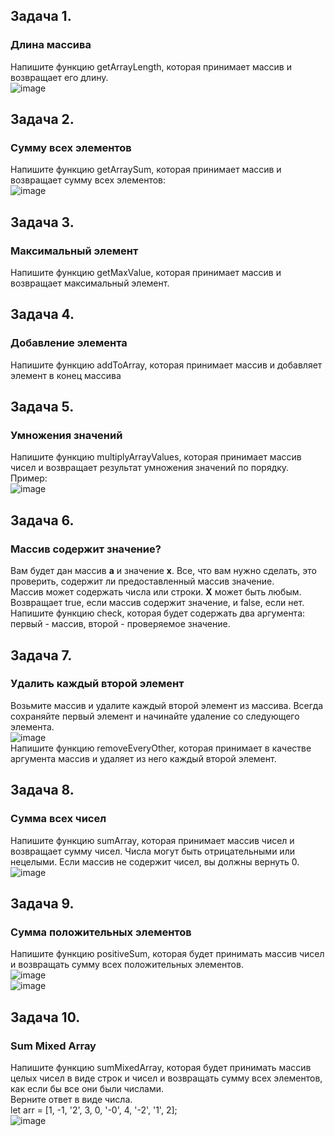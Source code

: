## Задача 1.   
### Длина массива  
Напишите функцию getArrayLength, которая принимает массив и возвращает его длину.  
![image](https://user-images.githubusercontent.com/113675674/213994029-5367decc-2581-493b-a086-fed4ddf6b11b.png)  


## Задача 2.   
### Сумму всех элементов  
Напишите функцию getArraySum, которая принимает массив и возвращает сумму всех элементов:  
![image](https://user-images.githubusercontent.com/113675674/213995758-20331719-d785-437a-aa42-26c35b5b3b55.png)  


## Задача 3.   
### Максимальный элемент  
Напишите функцию getMaxValue, которая принимает массив и возвращает максимальный элемент.  

## Задача 4.   
### Добавление элемента  
Напишите функцию addToArray, которая принимает массив и добавляет элемент в конец массива  

## Задача 5.   
###  Умножения значений  
Напишите функцию multiplyArrayValues, которая принимает массив чисел и возвращает результат умножения значений по порядку. Пример:  
![image](https://user-images.githubusercontent.com/113675674/214001255-288a432a-a3fc-455c-8b11-8db4582a6dab.png)  

## Задача 6.   
### Массив содержит значение?  
Вам будет дан массив **a** и значение **x**. Все, что вам нужно сделать, это проверить, содержит ли предоставленный массив значение.  
Массив может содержать числа или строки. **Х** может быть любым.  
Возвращает true, если массив содержит значение, и false, если нет.  
Напишите функцию check, которая будет содержать два аргумента: первый - массив, второй - проверяемое значение.  

## Задача 7.   
### Удалить каждый второй элемент  
Возьмите массив и удалите каждый второй элемент из массива. Всегда сохраняйте первый элемент и начинайте удаление со следующего элемента.  
![image](https://user-images.githubusercontent.com/113675674/214069613-e6db6f83-db7a-413a-b98a-3d85637211b6.png)  
Напишите функцию removeEveryOther, которая принимает в качестве аргумента массив и удаляет из него каждый второй элемент.  

## Задача 8.   
###  Сумма всех чисел  
Напишите функцию sumArray, которая принимает массив чисел и возвращает сумму чисел. Числа могут быть отрицательными или нецелыми. Если массив не содержит чисел, вы должны вернуть 0.  
![image](https://user-images.githubusercontent.com/113675674/214229132-5e16d94f-c791-4fdf-b5eb-f00e9b269015.png)  


## Задача 9.   
### Сумма положительных элементов  
Напишите функцию positiveSum, которая будет принимать массив чисел и возвращать сумму всех положительных элементов.  
![image](https://user-images.githubusercontent.com/113675674/214228774-689a8e34-0d6f-46cb-94e2-547646fb732f.png)  
![image](https://user-images.githubusercontent.com/113675674/214228817-1a52438f-aac5-4a07-8e4f-bb655c3cddbf.png) 


## Задача 10.   
### Sum Mixed Array  
Напишите функцию sumMixedArray, которая будет принимать массив целых чисел в виде строк и чисел и возвращать сумму всех элементов, как если бы все они были числами.   
Верните ответ в виде числа.  
let arr = [1, -1, '2', 3, 0, '-0', 4, '-2', '1', 2];  
![image](https://user-images.githubusercontent.com/113675674/214231595-7c9ece66-df67-4ec9-8a47-138a8f56f55d.png)

